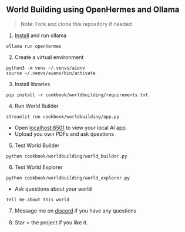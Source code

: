 ## World Building using OpenHermes and Ollama

> Note: Fork and clone this repository if needed

1. [Install](https://github.com/ollama/ollama?tab=readme-ov-file#macos) and run ollama

```shell
ollama run openhermes
```

2. Create a virtual environment

```shell
python3 -m venv ~/.venvs/aienv
source ~/.venvs/aienv/bin/activate
```

3. Install libraries

```shell
pip install -r cookbook/worldbuilding/requirements.txt
```

4. Run World Builder

```shell
streamlit run cookbook/worldbuilding/app.py
```

- Open [localhost:8501](http://localhost:8501) to view your local AI app.
- Upload you own PDFs and ask questions

5. Test World Builder

```shell
python cookbook/worldbuilding/world_builder.py
```

6. Test World Explorer

```shell
python cookbook/worldbuilding/world_explorer.py
```

- Ask questions about your world

```text
Tell me about this world
```

7. Message me on [discord](https://discord.gg/4MtYHHrgA8) if you have any questions

8. Star ⭐️ the project if you like it.
